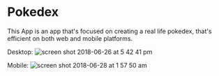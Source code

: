 # Pokedex

This App is an app that's focused on creating a real life pokedex, that's efficient on both web and mobile platforms.

Desktop:
![screen shot 2018-06-26 at 5 42 41 pm](https://user-images.githubusercontent.com/28635782/41946760-d501e1a8-7968-11e8-92ef-4048cd229c3e.png)


Mobile:
![screen shot 2018-06-28 at 1 57 50 am](https://user-images.githubusercontent.com/28635782/42024359-da28f55e-7a76-11e8-9966-23ef1482fc1c.png)